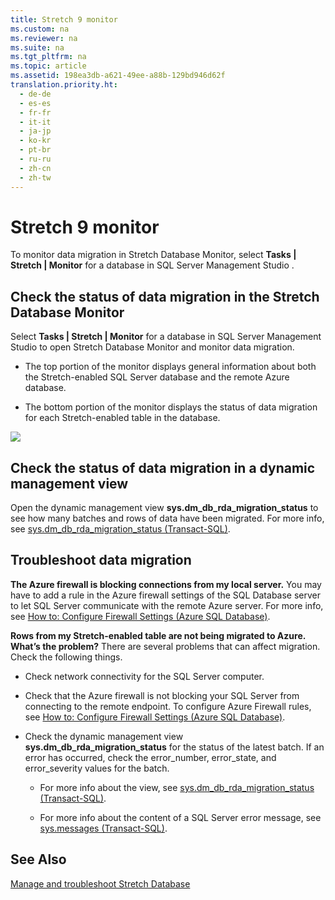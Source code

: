 ```yaml
---
title: Stretch 9 monitor
ms.custom: na
ms.reviewer: na
ms.suite: na
ms.tgt_pltfrm: na
ms.topic: article
ms.assetid: 198ea3db-a621-49ee-a88b-129bd946d62f
translation.priority.ht: 
  - de-de
  - es-es
  - fr-fr
  - it-it
  - ja-jp
  - ko-kr
  - pt-br
  - ru-ru
  - zh-cn
  - zh-tw
---
```

# Stretch 9 monitor
  To monitor data migration in Stretch Database Monitor, select **Tasks | Stretch | Monitor** for a database in SQL Server Management Studio .

## Check the status of data migration in the Stretch Database Monitor
 Select **Tasks | Stretch | Monitor** for a database in SQL Server Management Studio to open Stretch Database Monitor and monitor data migration.

-   The top portion of the monitor displays general information about both the Stretch\-enabled SQL Server database and the remote Azure database.

-   The bottom portion of the monitor displays the status of data migration for each Stretch\-enabled table in the database.

 ![](184b00e3-7cb0-4f9e-8935-711157e420da)

##  <a name="Migration"></a> Check the status of data migration in a dynamic management view
 Open the dynamic management view **sys.dm\_db\_rda\_migration\_status** to see how many batches and rows of data have been migrated. For more info, see [sys.dm\_db\_rda\_migration\_status \(Transact\-SQL\)](assetId:///faf3901c-a0e0-4e0c-8b1b-86d9f15f34dd).

##  <a name="Firewall"></a> Troubleshoot data migration
 **The Azure firewall is blocking connections from my local server.**
 You may have to add a rule in the Azure firewall settings of the SQL Database server to let SQL Server communicate with the remote Azure server. For more info, see [How to: Configure Firewall Settings \(Azure SQL Database\)](https://msdn.microsoft.com/library/azure/jj553530.aspx).

 **Rows from my Stretch\-enabled table are not being migrated to Azure. What’s the problem?**
 There are several problems that can affect migration. Check the following things.

-   Check network connectivity for the SQL Server computer.

-   Check that the Azure firewall is not blocking your SQL Server from connecting to the remote endpoint. To configure Azure Firewall rules, see [How to: Configure Firewall Settings \(Azure SQL Database\)](https://msdn.microsoft.com/en-us/library/azure/jj553530.aspx).

-   Check the dynamic management view **sys.dm\_db\_rda\_migration\_status** for the status of the latest batch. If an error has occurred, check the error\_number, error\_state, and error\_severity values for the batch.

    -   For more info about the view, see [sys.dm\_db\_rda\_migration\_status \(Transact\-SQL\)](assetId:///faf3901c-a0e0-4e0c-8b1b-86d9f15f34dd).

    -   For more info about the content of a SQL Server error message, see [sys.messages \(Transact\-SQL\)](assetId:///8c16ecdf-68f4-4a2a-b594-086e3344e58a).

## See Also
 [Manage and troubleshoot Stretch Database](assetId:///6334db3e-9297-44df-8d53-211187a95520)

  